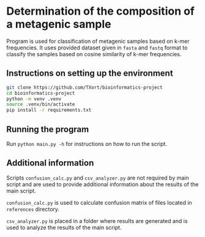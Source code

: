 # Determination of the composition of a metagenic sample

Program is used for classification of metagenic samples based on k-mer frequencies.
It uses provided dataset given in `fasta` and `fastq` format to classify the samples based on cosine similarity of k-mer frequencies.

## Instructions on setting up the environment
```bash
git clone https://github.com/TXort/bioinformatics-project
cd bioinformatics-project
python -m venv .venv
source .venv/bin/activate
pip install -r requirements.txt
```
## Running the program
Run `python main.py -h` for instructions on how to run the script.

## Additional information
Scripts `confusion_calc.py` and `csv_analyzer.py` are not required by main script and are used to provide additional information about the results of the main script.

`confusion_calc.py` is used to calculate confusion matrix of files located in `references` directory.

`csv_analyzer.py` is placed in a folder where results are generated and is used to analyze the results of the main script.
